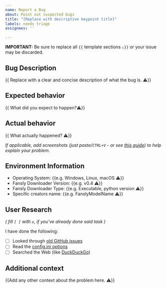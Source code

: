 ```yaml
---
name: Report a Bug
about: Point out suspected bugs
title: "[Replace with descriptive keypoint title]"
labels: needs triage
assignees: ''

---
```


**IMPORTANT:** Be sure to replace all ``{{`` template sections ``⚠️}}`` or your issue may be discarded.

## Bug Description
{{ Replace with a clear and concise description of what the bug is. ⚠️}}

## Expected behavior
{{ What did you expect to happen?⚠️}}

## Actual behavior
{{ What actually happened? ⚠️}}

*If applicable, add screenshots (just paste/`CTRL+V` - or see [this guide](https://stackoverflow.com/a/14494775/15163882)) to help explain your problem.*

## Environment Information
 - Operating System: {{e.g. Windows, Linux, macOS ⚠️}}
 - Fansly Downloader Version: {{e.g. v0.4 ⚠️}}
 - Fansly Downloader Type: {{e.g. Executable, python version ⚠️}}
 - Specific creators name: {{e.g. FanslyModelName ⚠️}}

## User Research
*( fill ``[ ]`` with ``x``, if you've already done said task )*

I have done the following:
- [ ] Looked through [old GitHub issues](https://github.com/prof79/fansly-downloader-ng/issues?&q=is%3Aissue)
- [ ] Read the [config.ini options](https://github.com/prof79/fansly-downloader-ng/wiki/Fansly-Downloader-NG-Settings#explanation-of-configini)
- [ ] Searched the Web (like [DuckDuckGo](https://duckduckgo.com))

## Additional context
{{Add any other context about the problem here. ⚠️}}
